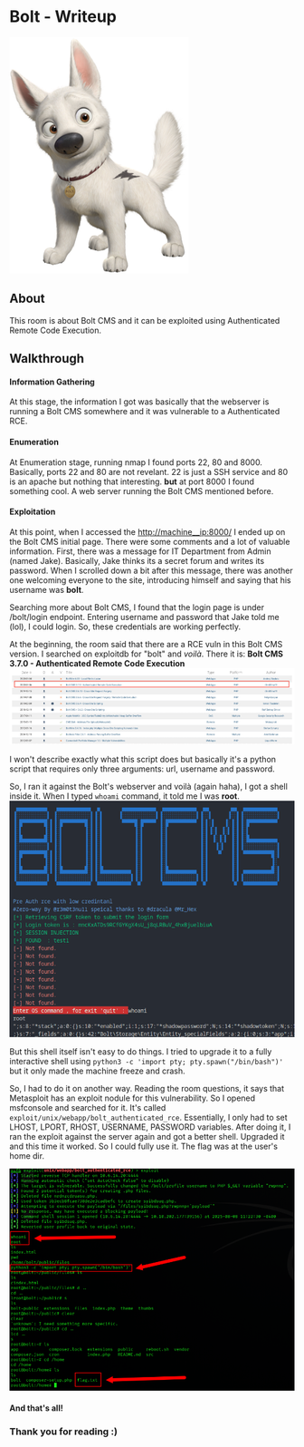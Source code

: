 # Bolt - Writeup
![bolt image](./imgs/bolt.png)

## About
This room is about Bolt CMS and it can be exploited using Authenticated Remote Code Execution.


## Walkthrough

#### Information Gathering
At this stage, the information I got was basically that the webserver is running a Bolt CMS somewhere and it was vulnerable to a Authenticated RCE.

#### Enumeration 
At Enumeration stage, running nmap I found ports 22, 80 and 8000.
Basically, ports 22 and 80 are not revelant.
22 is just a SSH service and 80 is an apache but nothing that interesting.
**but** at port 8000 I found something cool. A web server running the Bolt CMS mentioned before.

#### Exploitation
At this point, when I accessed the <http://machine__ip:8000/> I ended up on the Bolt CMS initial page. There were some comments and a lot of valuable information. 
First, there was a message for IT Department from Admin (named Jake). Basically, Jake thinks its a secret forum and writes its password.
When I scrolled down a bit after this message, there was another one welcoming everyone to the site, introducing himself and saying that his username was **bolt**. 

Searching more about Bolt CMS, I found that the login page is under /bolt/login endpoint. Entering username and password that Jake told me (lol), I could login. So, these credentials are working perfectly.

At the beginning, the room said that there are a RCE vuln in this Bolt CMS version. I searched on exploitdb for "bolt" and *voilà*. There it is:
**Bolt CMS 3.7.0 - Authenticated Remote Code Execution**
![Bolt CMS 3.7.0 - Authenticated Remote Code Execution](./imgs/exploitdb-bolt-rectangle.png)

I won't describe exactly what this script does but basically it's a python script that requires only three arguments: url, username and password.

So, I ran it against the Bolt's webserver and voilà (again haha), I got a shell inside it. When I typed `whoami` command, it told me I was **root**. 
![print of boltcms exploit](imgs/boltcms-exploit.png)

But this shell itself isn't easy to do things. I tried to upgrade it to a fully interactive shell using `python3 -c 'import pty; pty.spawn("/bin/bash")'` but it only made the machine freeze and crash. 

So, I had to do it on another way. Reading the room questions, it says that Metasploit has an exploit nodule for this vulnerability. So I opened msfconsole and searched for it. It's called `exploit/unix/webapp/bolt_authenticated_rce`. Essentially, I only had to set LHOST, LPORT, RHOST, USERNAME, PASSWORD variables. After doing it, I ran the exploit against the server again and got a better shell. Upgraded it and this time it worked. So I could fully use it. The flag was at the user's home dir.

![msfconsole running bolt cms exploit](imgs/mfsconsole-boltcms-exploit-edited.png)

#### And that's all!
### Thank you for reading :)